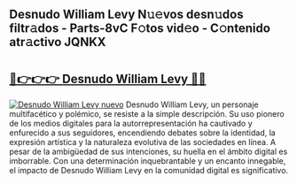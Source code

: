 ## Desnudo William Levy N𝚞𝚎vos desn𝚞dos filtr𝚊dos - Parts-8vC F𝚘tos vid𝚎o - C𝚘ntenido atr𝚊ctivo JQNKX

# <h2><a href="http://mb4dcen.tromn.icu/?c=Desnudo+William+Levy">🔗👉👉👉 Desnudo William Levy 🔗🔗</a></h2>

[![Desnudo William Levy nuevo](https://i.imgur.com/pEAQMta.gif)](http://mb4dcen.tromn.icu/?c=Desnudo+William+Levy)
Desnudo William Levy, un personaje multifacético y polémico, se resiste a la simple descripción. Su uso pionero de los medios digitales para la autorrepresentación ha cautivado y enfurecido a sus seguidores, encendiendo debates sobre la identidad, la expresión artística y la naturaleza evolutiva de las sociedades en línea. A pesar de la ambigüedad de sus intenciones, su huella en el ámbito digital es imborrable. Con una determinación inquebrantable y un encanto innegable, el impacto de Desnudo William Levy en la comunidad digital es significativo.
